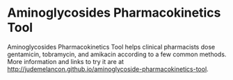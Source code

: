 Aminoglycosides Pharmacokinetics Tool 
====================================

Aminoglycosides Pharmacokinetics Tool helps clinical pharmacists dose gentamicin, tobramycin, and amikacin according to a few common methods. More information and links to try it are at http://judemelancon.github.io/aminoglycoside-pharmacokinetics-tool.

